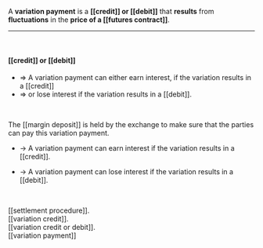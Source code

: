 A **variation payment** is a **[[credit]] or [[debit]]** that **results** from **fluctuations** in the **price of a [[futures contract]]**.

___
<br>

#### [[credit]] or [[debit]]

* => A variation payment can either earn interest, if the variation results in a [[credit]]
* => or lose interest if the variation results in a [[debit]].

<br>

The [[margin deposit]] is held by the exchange to make sure that the parties can pay this variation payment.  


* -> A variation payment can earn interest if the variation results in a [[credit]].  

* -> A variation payment can lose interest if the variation results in a [[debit]]. 

<br>

[[settlement procedure]].  
[[variation credit]].  
[[variation credit or debit]].  
[[variation payment]]